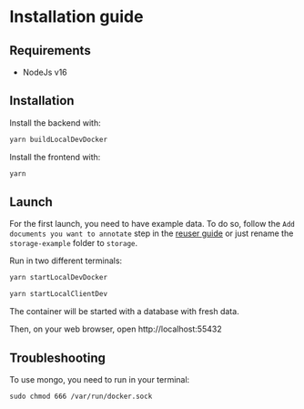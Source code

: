 # Installation guide

## Requirements

- NodeJs v16

## Installation

Install the backend with:

```sh
yarn buildLocalDevDocker
```

Install the frontend with:

```sh
yarn
```

## Launch

For the first launch, you need to have example data. To do so, follow the `Add documents you want to annotate` step in the [reuser guide](reuserGuide.md) or just rename the `storage-example` folder to `storage`.

Run in two different terminals:

```sh
yarn startLocalDevDocker
```

```sh
yarn startLocalClientDev
```

The container will be started with a database with fresh data.

Then, on your web browser, open http://localhost:55432

## Troubleshooting

To use mongo, you need to run in your terminal:

```
sudo chmod 666 /var/run/docker.sock
```
